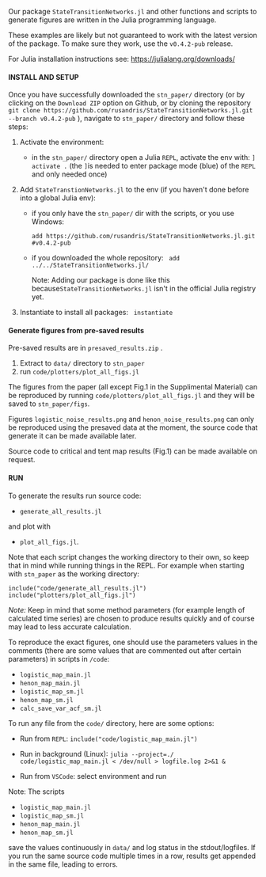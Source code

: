 Our package `StateTransitionNetworks.jl` and other functions and scripts to generate figures are written in the Julia programming language.

These examples are likely but not guaranteed to work with the latest version of the package. To make sure they work, use the `v0.4.2-pub` release.

For Julia installation instructions see: https://julialang.org/downloads/

#### INSTALL AND SETUP

Once you have successfully downloaded the `stn_paper/` directory (or by clicking on the `Download ZIP` option on Github, or by cloning the repository `git clone https://github.com/rusandris/StateTransitionNetworks.jl.git --branch v0.4.2-pub`  ), navigate to `stn_paper/` directory and follow these steps:

1. Activate the environment:
    * in the `stn_paper/` directory open a Julia `REPL`, activate the env with: `] activate .` (the `]`is needed to enter package mode (blue) of the `REPL` and only needed once)

2. Add `StateTranstionNetworks.jl` to the env (if you haven't done before into a global Julia env):

   * if you only have the `stn_paper/` dir with the scripts, or you use Windows: 

     ` add https://github.com/rusandris/StateTransitionNetworks.jl.git #v0.4.2-pub  `

   * if you downloaded the whole repository: ` add ../../StateTransitionNetworks.jl/`

     Note: Adding our package is done like this because`StateTransitionNetworks.jl` isn't in the official Julia registry yet.

3. Instantiate to install all packages: ` instantiate`

#### Generate figures from pre-saved results

Pre-saved results are in `presaved_results.zip` . 

1. Extract to `data/` directory to `stn_paper`
2. run `code/plotters/plot_all_figs.jl`

The figures from the paper (all except Fig.1 in the Supplimental Material) can be reproduced by running `code/plotters/plot_all_figs.jl` and they will be saved to `stn_paper/figs`.

Figures `logistic_noise_results.png` and `henon_noise_results.png` can only be reproduced using the presaved data at the moment, the source code that generate it can be made available later.

Source code to critical and tent map results (Fig.1) can be made available on request.  

#### RUN

To generate the results run source code:

* `generate_all_results.jl`

and plot with

* `plot_all_figs.jl`.

Note that each script changes the working directory to their own, so keep that in mind while running things in the REPL. For example when starting with `stn_paper` as the working directory:

```include("code/generate_all_results.jl")```
```include("plotters/plot_all_figs.jl")```

*Note:* Keep in mind that some method parameters (for example length of calculated time series) are chosen to produce results quickly and of course may lead to less accurate calculation. 

To reproduce the exact figures,  one should use the parameters values in the comments (there are some values that are commented out after certain parameters) in scripts in `/code`:

* `logistic_map_main.jl`
* `henon_map_main.jl`
* `logistic_map_sm.jl`
* `henon_map_sm.jl`
* `calc_save_var_acf_sm.jl`

To run any file from the `code/` directory, here are some options:

* Run from `REPL`: `include("code/logistic_map_main.jl")`

* Run in background (Linux): `julia --project=./ code/logistic_map_main.jl < /dev/null > logfile.log 2>&1 &`

* Run from `VSCode`: select environment and run

Note:  The scripts 

* `logistic_map_main.jl`
* `logistic_map_sm.jl`
* `henon_map_main.jl`
* `henon_map_sm.jl`

save the values continuously in `data/` and log status in the stdout/logfiles. If you run the same source code multiple times in a row, results get appended in the same file, leading to errors.

